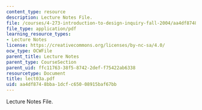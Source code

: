 ```yaml
---
content_type: resource
description: Lecture Notes File.
file: /courses/4-273-introduction-to-design-inquiry-fall-2004/aa4df8748bba1dcfc65008915baf67bb_lect03a.pdf
file_type: application/pdf
learning_resource_types:
- Lecture Notes
license: https://creativecommons.org/licenses/by-nc-sa/4.0/
ocw_type: OCWFile
parent_title: Lecture Notes
parent_type: CourseSection
parent_uid: ffc11763-38f5-8742-2def-f75422ab6338
resourcetype: Document
title: lect03a.pdf
uid: aa4df874-8bba-1dcf-c650-08915baf67bb
---
```

Lecture Notes File.